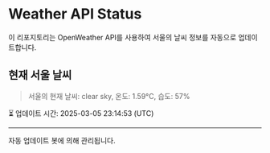 
# Weather API Status

이 리포지토리는 OpenWeather API를 사용하여 서울의 날씨 정보를 자동으로 업데이트합니다.

## 현재 서울 날씨
> 서울의 현재 날씨: clear sky, 온도: 1.59°C, 습도: 57%

⏳ 업데이트 시간: 2025-03-05 23:14:53 (UTC)

---
자동 업데이트 봇에 의해 관리됩니다.
